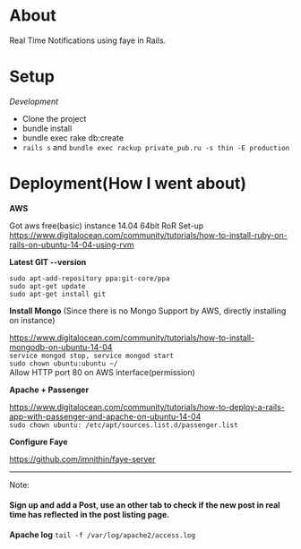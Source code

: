About
=== 

Real Time Notifications using faye in Rails.

Setup
=== 

*Development*

* Clone the project
* bundle install
* bundle exec rake db:create
* `rails s` and `bundle exec rackup private_pub.ru -s thin -E production`

Deployment(How I went about)
=== 
  
**AWS**
  
Got aws free(basic) instance 14.04 64bit 
RoR Set-up https://www.digitalocean.com/community/tutorials/how-to-install-ruby-on-rails-on-ubuntu-14-04-using-rvm

**Latest GIT --version**

    sudo apt-add-repository ppa:git-core/ppa
    sudo apt-get update
    sudo apt-get install git

**Install Mongo** (Since there is no Mongo Support by AWS, directly installing on instance)

  https://www.digitalocean.com/community/tutorials/how-to-install-mongodb-on-ubuntu-14-04<br/>
  `service mongod stop, service mongod start`<br/>
  `sudo chown ubuntu:ubuntu ~/`<br/>
  Allow HTTP port 80 on AWS interface(permission)

**Apache + Passenger**

https://www.digitalocean.com/community/tutorials/how-to-deploy-a-rails-app-with-passenger-and-apache-on-ubuntu-14-04<br/>
    `sudo chown ubuntu: /etc/apt/sources.list.d/passenger.list`
    
**Configure Faye**

https://github.com/imnithin/faye-server
    
----

Note:

#### Sign up and add a Post, use an other tab to check if the new post in real time has reflected in the post listing page.


**Apache log**
	`tail -f /var/log/apache2/access.log`